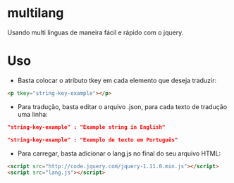 multilang
================

Usando multi linguas de maneira fácil e rápido com o jquery.


Uso
=====

* Basta colocar o atributo tkey em cada elemento que deseja traduzir:

```html
<p tkey="string-key-example"></p>
```


* Para tradução, basta editar o arquivo .json, para cada texto de tradução uma linha:

```json
"string-key-example" : "Example string in English"
```

```json
"string-key-example" : "Exemplo de texto em Português"
```


* Para carregar, basta adicionar o lang.js no final do seu arquivo HTML:

```html
<script src="http://code.jquery.com/jquery-1.11.0.min.js"></script>
<script src="lang.js"></script>
```
